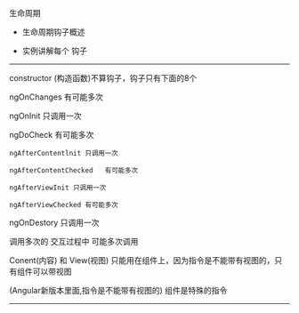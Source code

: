  生命周期
 
 - 生命周期钩子概述
 
 - 实例讲解每个 钩子
 
 
 -----
 constructor   (构造函数)不算钩子，钩子只有下面的8个
 
 ngOnChanges		有可能多次
 
 ngOnInit			只调用一次
 
 ngDoCheck			有可能多次
 
	ngAfterContentlnit 只调用一次
 
	ngAfterContentChecked	有可能多次
 
	ngAfterViewInit	只调用一次
 
	ngAfterViewChecked 有可能多次
 
 ngOnDestory		只调用一次
 
 
 
 调用多次的 交互过程中  可能多次调用
 
 Conent(内容) 和 View(视图) 只能用在组件上，因为指令是不能带有视图的，只有组件可以带视图
 
 (Angular新版本里面,指令是不能带有视图的)  组件是特殊的指令
 
 ---
 
 ### 